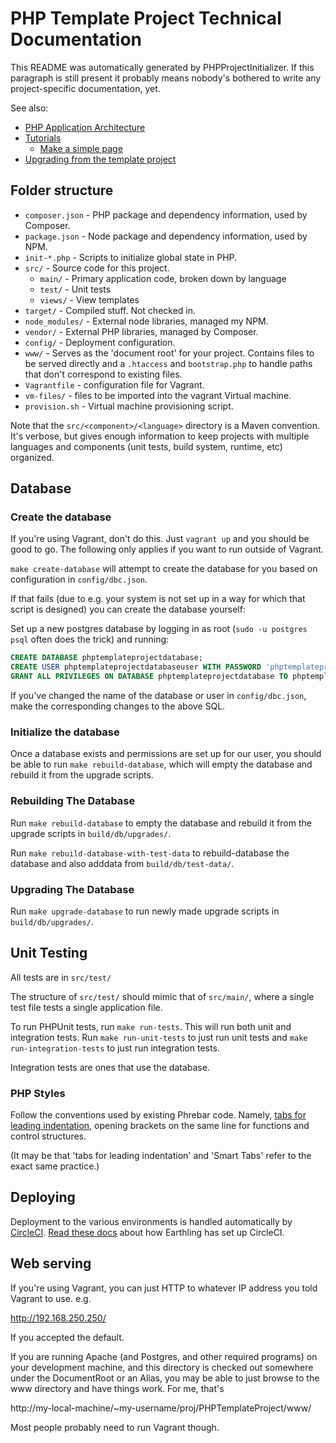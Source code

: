 # PHP Template Project Technical Documentation

This README was automatically generated by PHPProjectInitializer.
If this paragraph is still present it probably means nobody's
bothered to write any project-specific documentation, yet.

See also:

- [PHP Application Architecture](PHP-APP-ARCHITECTURE.md)
- [Tutorials](tut/)
  - [Make a simple page](tut/pages.md)
- [Upgrading from the template project](UPGRADING.md)


## Folder structure

- ```composer.json``` - PHP package and dependency information, used by Composer.
- ```package.json``` - Node package and dependency information, used by NPM.
- ```init-*.php``` - Scripts to initialize global state in PHP.
- ```src/``` - Source code for this project.
  - ```main/``` - Primary application code, broken down by language
  - ```test/``` - Unit tests
  - ```views/``` - View templates
- ```target/``` - Compiled stuff.  Not checked in.
- ```node_modules/``` - External node libraries, managed my NPM.
- ```vendor/``` - External PHP libraries, managed by Composer.
- ```config/``` - Deployment configuration.
- ```www/``` - Serves as the 'document root' for your project.
  Contains files to be served directly and a ```.htaccess``` and ```bootstrap.php```
  to handle paths that don't correspond to existing files.
- ```Vagrantfile``` - configuration file for Vagrant.
- ```vm-files/``` - files to be imported into the vagrant Virtual machine.
- ```provision.sh``` - Virtual machine provisioning script.

Note that the ```src/<component>/<language>``` directory is a Maven
convention.  It's verbose, but gives enough information to keep
projects with multiple languages and components (unit tests, build
system, runtime, etc) organized.


## Database
### Create the database

If you're using Vagrant, don't do this.  Just ```vagrant up``` and you
should be good to go.  The following only applies if you want to run
outside of Vagrant.


```make create-database``` will attempt to create the database for you
based on configuration in ```config/dbc.json```.

If that fails (due to e.g. your system is not set up in a way for
which that script is designed) you can create the database yourself:

Set up a new postgres database by logging in as root
(```sudo -u postgres psql``` often does the trick)
and running:

```sql
CREATE DATABASE phptemplateprojectdatabase;
CREATE USER phptemplateprojectdatabaseuser WITH PASSWORD 'phptemplateprojectdatabasepassword';
GRANT ALL PRIVILEGES ON DATABASE phptemplateprojectdatabase TO phptemplateprojectdatabaseuser;
```

If you've changed the name of the database or user in
```config/dbc.json```, make the corresponding changes to the above
SQL.

### Initialize the database

Once a database exists and permissions are set up for our user, you
should be able to run ```make rebuild-database```, which will empty
the database and rebuild it from the upgrade scripts.



### Rebuilding The Database

Run ```make rebuild-database``` to empty the database and rebuild it from the upgrade scripts in ```build/db/upgrades/```.

Run ```make rebuild-database-with-test-data``` to rebuild-database the database and also adddata from ```build/db/test-data/```.


### Upgrading The Database

Run ```make upgrade-database``` to run newly made upgrade scripts in ```build/db/upgrades/```.



## Unit Testing

All tests are in ```src/test/```

The structure of ```src/test/``` should mimic that of ```src/main/```, where a single test file tests a single application file.

To run PHPUnit tests, run ```make run-tests```.
This will run both unit and integration tests.
Run ```make run-unit-tests``` to just run unit tests and ```make run-integration-tests``` to just run integration tests.

Integration tests are ones that use the database.


### PHP Styles

Follow the conventions used by existing Phrebar code.
Namely, [tabs for leading indentation](http://www.nuke24.net/docs/2012/Tabs.html),
opening brackets on the same line for functions and control structures.

(It may be that 'tabs for leading indentation' and 'Smart Tabs'
refer to the exact same practice.)


## Deploying

Deployment to the various environments is handled automatically by [CircleCI](https://circleci.com/).
[Read these docs](https://github.com/EarthlingInteractive/EarthlingDocs/blob/master/CircleCI.md) about how Earthling has set up CircleCI.


## Web serving

If you're using Vagrant,
you can just HTTP to whatever IP address you told Vagrant to use.  e.g.

  http://192.168.250.250/

If you accepted the default.

If you are running Apache (and Postgres, and other required programs)
on your development machine,
and this directory is checked out somewhere under the DocumentRoot or an Alias,
you may be able to just browse to the www directory and have things work.
For me, that's

  http://my-local-machine/~my-username/proj/PHPTemplateProject/www/

Most people probably need to run Vagrant though.
